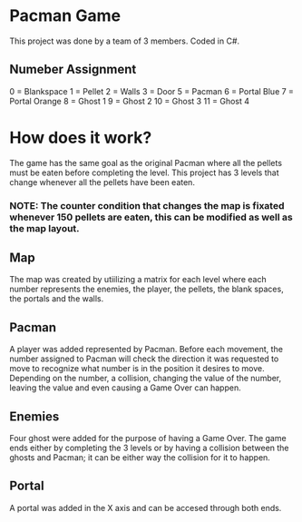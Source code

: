 # Pacman Game
This project was done by a team of 3 members. Coded in C#.

## Numeber Assignment
0 = Blankspace
1 = Pellet
2 = Walls
3 = Door
5 = Pacman
6 = Portal Blue
7 = Portal Orange
8 = Ghost 1
9 = Ghost 2
10 = Ghost 3
11 = Ghost 4


# How does it work?
The game has the same goal as the original Pacman where all the pellets must be eaten before completing the level.
This project has 3 levels that change whenever all the pellets have been eaten.
### NOTE: The counter condition that changes the map is fixated whenever 150 pellets are eaten, this can be modified as well as the map layout.

## Map
The map was created by utiilizing a matrix for each level where each number represents the enemies, the player, the pellets, the blank spaces, the portals and the walls.

## Pacman
A player was added represented by Pacman. Before each movement, the number assigned to Pacman will check the direction it was requested to move to recognize what number is in the position it desires to move. Depending on the number, a collision, changing the value of the number, leaving the value and even causing a Game Over can happen.

## Enemies
Four ghost were added for the purpose of having a Game Over.
The game ends either by completing the 3 levels or by having a collision between the ghosts and Pacman; it can be either way the collision for it to happen.

## Portal
A portal was added in the X axis and can be accesed through both ends.

